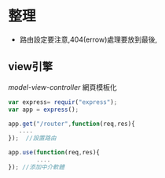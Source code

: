 # 整理

- 路由設定要注意,404(errow)處理要放到最後,
## view引擎
*model-view-controller*
網頁模板化


```js
var express= requir("express");
var app = express();
```


```js 
app.get("/router",function(req,res){
   ....
});  //設置路由
```

```js 
app.use(function(req,res){
        ....
}); //添加中介軟體

```
